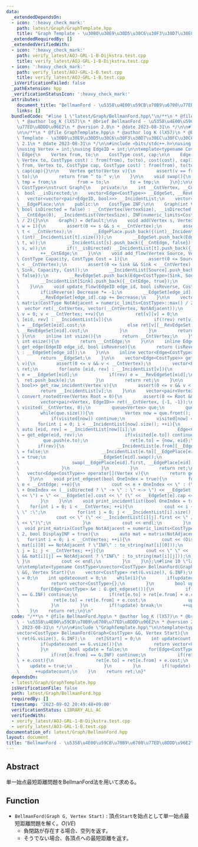 ```yaml
---
data:
  _extendedDependsOn:
  - icon: ':heavy_check_mark:'
    path: latest/Graph/GraphTemplate.hpp
    title: "Graph Template - \u30B0\u30E9\u30D5\u30C6\u30F3\u30D7\u30EC\u30FC\u30C8"
  _extendedRequiredBy: []
  _extendedVerifiedWith:
  - icon: ':heavy_check_mark:'
    path: verify_latest/AOJ-GRL-1-B-Dijkstra.test.cpp
    title: verify_latest/AOJ-GRL-1-B-Dijkstra.test.cpp
  - icon: ':heavy_check_mark:'
    path: verify_latest/AOJ-GRL-1-B.test.cpp
    title: verify_latest/AOJ-GRL-1-B.test.cpp
  _isVerificationFailed: false
  _pathExtension: hpp
  _verificationStatusIcon: ':heavy_check_mark:'
  attributes:
    document_title: "BellmanFord - \u5358\u4E00\u59CB\u70B9\u6700\u77ED\u8DDD\u96E2"
    links: []
  bundledCode: "#line 1 \"latest/Graph/BellmanFord.hpp\"\n/**\n * @file BellmanFord.hpp\n\
    \ * @author log_K (lX57)\n * @brief BellmanFord - \u5358\u4E00\u59CB\u70B9\u6700\
    \u77ED\u8DDD\u96E2\n * @version 2.0\n * @date 2023-08-31\n */\n\n#line 2 \"latest/Graph/GraphTemplate.hpp\"\
    \n\n/**\n * @file GraphTemplate.hpp\n * @author log K (lX57)\n * @brief Graph\
    \ Template - \u30B0\u30E9\u30D5\u30C6\u30F3\u30D7\u30EC\u30FC\u30C8\n * @version\
    \ 2.1\n * @date 2023-08-31\n */\n\n#include <bits/stdc++.h>\nusing namespace std;\n\
    \nusing Vertex = int;\nusing EdgeID = int;\n\ntemplate<typename CostType>\nstruct\
    \ Edge{\n    Vertex from, to;\n    CostType cost, cap;\n\n    Edge(Vertex from,\
    \ Vertex to, CostType cost) : from(from), to(to), cost(cost), cap(1){}\n    Edge(Vertex\
    \ from, Vertex to, CostType cap, CostType cost) : from(from), to(to), cost(cost),\
    \ cap(cap){}\n\n    Vertex getto(Vertex v){\n        assert(v == from || v ==\
    \ to);\n        return from ^ to ^ v;\n    }\n\n    void swap(){\n        Vertex\
    \ tmp = from;\n        from = to;\n        to = tmp;\n    }\n};\n\ntemplate<typename\
    \ CostType>\nstruct Graph{\n    private:\n    int __CntVertex, __CntEdge;\n  \
    \  bool __isDirected;\n    vector<Edge<CostType>> __EdgeSet, __RevEdgeSet;\n \
    \   vector<vector<pair<EdgeID, bool>>> __IncidentList;\n    vector<pair<int, int>>\
    \ __EdgePlace;\n\n    public:\n    CostType INF;\n\n    Graph(int VertexSize,\
    \ bool isDirected = false) : __CntVertex(VertexSize), __isDirected(isDirected),\
    \ __CntEdge(0), __IncidentList(VertexSize), INF(numeric_limits<CostType>::max()\
    \ / 2){}\n\n    Graph() = default;\n\n    void add(Vertex s, Vertex t, CostType\
    \ w = 1){\n        assert(0 <= s && s < __CntVertex);\n        assert(0 <= t &&\
    \ t < __CntVertex);\n        __EdgePlace.push_back({(int)__IncidentList[s].size(),\
    \ (int)__IncidentList[t].size()});\n        __EdgeSet.push_back(Edge<CostType>(s,\
    \ t, w));\n        __IncidentList[s].push_back({__CntEdge, false});\n        __RevEdgeSet.push_back(Edge<CostType>(t,\
    \ s, w));\n        if(!__isDirected) __IncidentList[t].push_back({__CntEdge, true});\n\
    \        ++__CntEdge;\n    }\n\n    void add_flow(Vertex Source, Vertex Sink,\
    \ CostType Capacity, CostType Cost = 1){\n        assert(0 <= Source && Source\
    \ < __CntVertex);\n        assert(0 <= Sink && Sink < __CntVertex);\n        __EdgeSet.push_back(Edge<CostType>(Source,\
    \ Sink, Capacity, Cost));\n        __IncidentList[Source].push_back({__CntEdge,\
    \ false});\n        __RevEdgeSet.push_back(Edge<CostType>(Sink, Source, 0, -Cost));\n\
    \        __IncidentList[Sink].push_back({__CntEdge, true});\n        ++__CntEdge;\n\
    \    }\n\n    void update_flow(EdgeID edge_id, bool isReverse, CostType Decrease){\n\
    \        if(isReverse) Decrease *= -1;\n        __EdgeSet[edge_id].cap -= Decrease;\n\
    \        __RevEdgeSet[edge_id].cap += Decrease;\n    }\n\n    vector<vector<CostType>>\
    \ matrix(CostType NotAdjacent = numeric_limits<CostType>::max() / 2){\n      \
    \  vector ret(__CntVertex, vector(__CntVertex, NotAdjacent));\n        for(Vertex\
    \ v = 0; v < __CntVertex; ++v){\n            ret[v][v] = 0;\n            for(auto\
    \ [eid, rev] : __IncidentList[v]){\n                if(!rev) ret[v][__EdgeSet[eid].to]\
    \ = __EdgeSet[eid].cost;\n                else ret[v][__RevEdgeSet[eid].to] =\
    \ __RevEdgeSet[eid].cost;\n            }\n        }\n        return ret;\n   \
    \ }\n\n    inline int vsize(){\n        return __CntVertex;\n    }\n\n    inline\
    \ int esize(){\n        return __CntEdge;\n    }\n\n    inline Edge<CostType>\
    \ get_edge(EdgeID edge_id, bool isReverse){\n        return (isReverse ? __RevEdgeSet[edge_id]\
    \ : __EdgeSet[edge_id]);\n    }\n\n    inline vector<Edge<CostType>>& get_edgeset(){\n\
    \        return __EdgeSet;\n    }\n\n    vector<Edge<CostType>> get_incident(Vertex\
    \ v){\n        assert(0 <= v && v < __CntVertex);\n        vector<Edge<CostType>>\
    \ ret;\n        for(auto [eid, rev] : __IncidentList[v]){\n            Edge<CostType>\
    \ e = __EdgeSet[eid];\n            if(rev) e = __RevEdgeSet[eid];\n          \
    \  ret.push_back(e);\n        }\n        return ret;\n    }\n\n    vector<pair<EdgeID,\
    \ bool>> get_raw_incident(Vertex v){\n        assert(0 <= v && v < __CntVertex);\n\
    \        return __IncidentList[v];\n    }\n\n    vector<pair<Vertex, EdgeID>>\
    \ convert_rootedtree(Vertex Root = 0){\n        assert(0 <= Root && Root < __CntVertex);\n\
    \        vector<pair<Vertex, EdgeID>> ret(__CntVertex, {-1, -1});\n        vector<int>\
    \ visited(__CntVertex, 0);\n        queue<Vertex> que;\n        que.push(Root);\n\
    \        while(que.size()){\n            Vertex now = que.front(); que.pop();\n\
    \            if(visited[now]) continue;\n            visited[now] = 1;\n     \
    \       for(int i = 0; i < __IncidentList[now].size(); ++i){\n               \
    \ auto [eid, rev] = __IncidentList[now][i];\n                Edge<CostType> e\
    \ = get_edge(eid, rev);\n                if(visited[e.to]) continue;\n       \
    \         que.push(e.to);\n                ret[e.to] = {now, eid};\n         \
    \       if(rev){\n                    __IncidentList[e.from][__EdgePlace[eid].second].second\
    \ = false;\n                    __IncidentList[e.to][__EdgePlace[eid].first].second\
    \ = true;\n                    __EdgeSet[eid].swap();\n                    __RevEdgeSet[eid].swap();\n\
    \                    swap(__EdgePlace[eid].first, __EdgePlace[eid].second);\n\
    \                }\n            }\n        }\n        return ret;\n    }\n\n \
    \   vector<Edge<CostType>> operator[](Vertex v){\n        return get_incident(v);\n\
    \    }\n\n    void print_edgeset(bool OneIndex = true){\n        for(int e = 0;\
    \ e < __CntEdge; ++e){\n            cout << e + OneIndex << \" : (\" << __EdgeSet[e].from\
    \ + OneIndex << (__isDirected ? \" -> \" : \" <-> \") << __EdgeSet[e].to + OneIndex\
    \ << \") = \" << __EdgeSet[e].cost << \" (\" << __EdgeSet[e].cap << \")\" << endl;\n\
    \        }\n    }\n\n    void print_incidentlist(bool OneIndex = true){\n    \
    \    for(int i = 0; i < __CntVertex; ++i){\n            cout << i + OneIndex <<\
    \ \" :\";\n            for(int j = 0; j < __IncidentList[i].size(); ++j){\n  \
    \              cout << \" (\" << __IncidentList[i][j].first << \" / \" << __IncidentList[i][j].second\
    \ << \")\";\n            }\n            cout << endl;\n        }\n    }\n\n  \
    \  void print_matrix(CostType NotAdjacent = numeric_limits<CostType>::max() /\
    \ 2, bool DisplayINF = true){\n        auto mat = matrix(NotAdjacent);\n     \
    \   for(int i = 0; i < __CntVertex; ++i){\n            cout << (DisplayINF &&\
    \ mat[i][0] == NotAdjacent ? \"INF\" : to_string(mat[i][0]));\n            for(int\
    \ j = 1; j < __CntVertex; ++j){\n                cout << \" \" << (DisplayINF\
    \ && mat[i][j] == NotAdjacent ? \"INF\" : to_string(mat[i][j]));\n           \
    \ }\n            cout << endl;\n        }\n    }\n};\n#line 10 \"latest/Graph/BellmanFord.hpp\"\
    \n\ntemplate<typename CostType>\nvector<CostType> BellmanFord(Graph<CostType>\
    \ &G, Vertex Start){\n    vector<CostType> ret(G.vsize(), G.INF);\n    ret[Start]\
    \ = 0;\n    int updatecount = 0;\n    while(1){\n        if(updatecount == G.vsize()){\n\
    \            return vector<CostType>{};\n        }\n        bool update = false;\n\
    \        for(Edge<CostType> &e : G.get_edgeset()){\n            if(ret[e.from]\
    \ == G.INF) continue;\n            if(ret[e.to] > ret[e.from] + e.cost){\n   \
    \             ret[e.to] = ret[e.from] + e.cost;\n                update = true;\n\
    \            }\n        }\n        if(!update) break;\n        ++updatecount;\n\
    \    }\n    return ret;\n}\n"
  code: "/**\n * @file BellmanFord.hpp\n * @author log_K (lX57)\n * @brief BellmanFord\
    \ - \u5358\u4E00\u59CB\u70B9\u6700\u77ED\u8DDD\u96E2\n * @version 2.0\n * @date\
    \ 2023-08-31\n */\n\n#include \"GraphTemplate.hpp\"\n\ntemplate<typename CostType>\n\
    vector<CostType> BellmanFord(Graph<CostType> &G, Vertex Start){\n    vector<CostType>\
    \ ret(G.vsize(), G.INF);\n    ret[Start] = 0;\n    int updatecount = 0;\n    while(1){\n\
    \        if(updatecount == G.vsize()){\n            return vector<CostType>{};\n\
    \        }\n        bool update = false;\n        for(Edge<CostType> &e : G.get_edgeset()){\n\
    \            if(ret[e.from] == G.INF) continue;\n            if(ret[e.to] > ret[e.from]\
    \ + e.cost){\n                ret[e.to] = ret[e.from] + e.cost;\n            \
    \    update = true;\n            }\n        }\n        if(!update) break;\n  \
    \      ++updatecount;\n    }\n    return ret;\n}"
  dependsOn:
  - latest/Graph/GraphTemplate.hpp
  isVerificationFile: false
  path: latest/Graph/BellmanFord.hpp
  requiredBy: []
  timestamp: '2023-09-02 20:49:48+09:00'
  verificationStatus: LIBRARY_ALL_AC
  verifiedWith:
  - verify_latest/AOJ-GRL-1-B-Dijkstra.test.cpp
  - verify_latest/AOJ-GRL-1-B.test.cpp
documentation_of: latest/Graph/BellmanFord.hpp
layout: document
title: "BellmanFord - \u5358\u4E00\u59CB\u70B9\u6700\u77ED\u8DDD\u96E2"
---
```


<script type="text/javascript" async src="https://cdnjs.cloudflare.com/ajax/libs/mathjax/2.7.7/MathJax.js?config=TeX-MML-AM_CHTML">
</script>
<script type="text/x-mathjax-config">
 MathJax.Hub.Config({
 tex2jax: {
 inlineMath: [['$', '$'] ],
 displayMath: [ ['$$','$$'], ["\\[","\\]"] ]
 }
 });
</script>

## Abstract

単一始点最短距離問題をBellmanFord法を用いて求める。

## Function

- `BellmanFord(Graph G, Vertex Start)` : 頂点`Start`を始点として単一始点最短距離問題を解く。$O(VE)$
    - 負閉路が存在する場合、空列を返す。
    - そうでない場合、各頂点への最短距離を返す。
